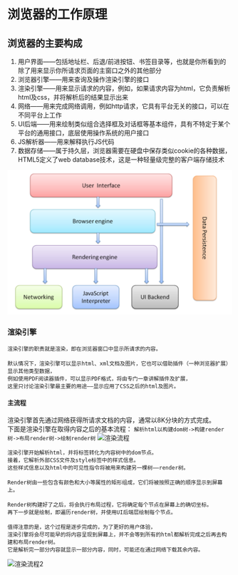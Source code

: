 # 浏览器的工作原理
## 浏览器的主要构成
1. 用户界面——包括地址栏、后退/前进按钮、书签目录等，也就是你所看到的除了用来显示你所请求页面的主窗口之外的其他部分
2. 浏览器引擎——用来查询及操作渲染引擎的接口
3. 渲染引擎——用来显示请求的内容，例如，如果请求内容为html，它负责解析html及css，并将解析后的结果显示出来
4. 网络——用来完成网络调用，例如http请求，它具有平台无关的接口，可以在不同平台上工作
5. UI后端——用来绘制类似组合选择框及对话框等基本组件，具有不特定于某个平台的通用接口，底层使用操作系统的用户接口
6. JS解析器——用来解释执行JS代码
7. 数据存储——属于持久层，浏览器需要在硬盘中保存类似cookie的各种数据，HTML5定义了web database技术，这是一种轻量级完整的客户端存储技术

![浏览器主要构成](../img/browser-1.png)

### 渲染引擎
````
渲染引擎的职责就是渲染，即在浏览器窗口中显示所请求的内容。

默认情况下，渲染引擎可以显示html、xml文档及图片，它也可以借助插件（一种浏览器扩展）显示其他类型数据，
例如使用PDF阅读器插件，可以显示PDF格式，将由专门一章讲解插件及扩展，
这里只讨论渲染引擎最主要的用途——显示应用了CSS之后的html及图片。
````
#### 主流程
渲染引擎首先通过网络获得所请求文档的内容，通常以8K分块的方式完成。<br>
下面是渲染引擎在取得内容之后的基本流程：
```解析html以构建dom树->构建render树->布局render树->绘制render树```
![渲染流程](../img/browser-2.png)
````
渲染引擎开始解析html，并将标签转化为内容树中的dom节点。
接着，它解析外部CSS文件及style标签中的样式信息。
这些样式信息以及html中的可见性指令将被用来构建另一棵树——render树。

Render树由一些包含有颜色和大小等属性的矩形组成，它们将被按照正确的顺序显示到屏幕上。

Render树构建好了之后，将会执行布局过程，它将确定每个节点在屏幕上的确切坐标。
再下一步就是绘制，即遍历render树，并使用UI后端层绘制每个节点。

值得注意的是，这个过程是逐步完成的，为了更好的用户体验，
渲染引擎将会尽可能早的将内容呈现到屏幕上，并不会等到所有的html都解析完成之后再去构建和布局render树。
它是解析完一部分内容就显示一部分内容，同时，可能还在通过网络下载其余内容。
````
![渲染流程2](../img/browser-3.png)



